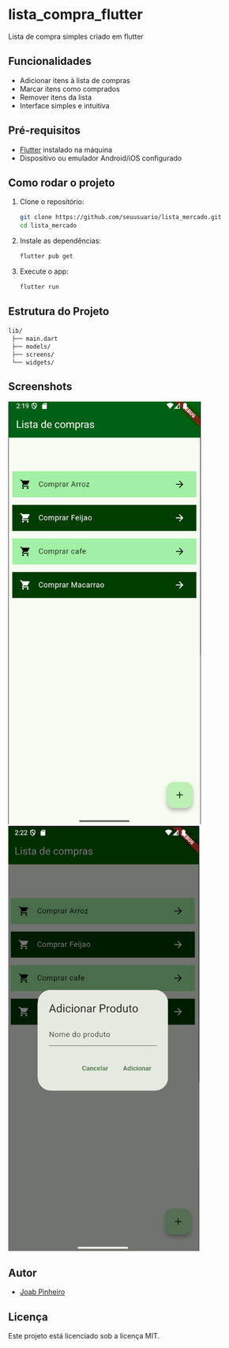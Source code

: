 # lista_compra_flutter
Lista de compra simples criado em flutter
## Funcionalidades

- Adicionar itens à lista de compras
- Marcar itens como comprados
- Remover itens da lista
- Interface simples e intuitiva

## Pré-requisitos

- [Flutter](https://flutter.dev/docs/get-started/install) instalado na máquina
- Dispositivo ou emulador Android/iOS configurado

## Como rodar o projeto

1. Clone o repositório:
    ```bash
    git clone https://github.com/seuusuario/lista_mercado.git
    cd lista_mercado
    ```

2. Instale as dependências:
    ```bash
    flutter pub get
    ```

3. Execute o app:
    ```bash
    flutter run
    ```

## Estrutura do Projeto

```
lib/
 ├── main.dart
 ├── models/
 ├── screens/
 └── widgets/
```

## Screenshots

![Tela da lista](assets/tela_lista.png)
![Tela da entrada de dados](assets/entrada_dado.png)

## Autor

- [Joab Pìnheiro](https://github.com/PinheiroJoab)

## Licença

Este projeto está licenciado sob a licença MIT.